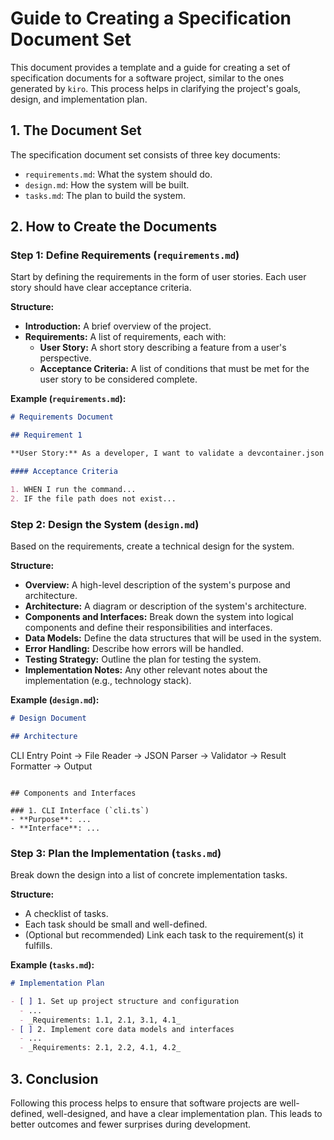# Guide to Creating a Specification Document Set

This document provides a template and a guide for creating a set of specification documents for a software project, similar to the ones generated by `kiro`. This process helps in clarifying the project's goals, design, and implementation plan.

## 1. The Document Set

The specification document set consists of three key documents:
- `requirements.md`: What the system should do.
- `design.md`: How the system will be built.
- `tasks.md`: The plan to build the system.

## 2. How to Create the Documents

### Step 1: Define Requirements (`requirements.md`)

Start by defining the requirements in the form of user stories. Each user story should have clear acceptance criteria.

**Structure:**
- **Introduction:** A brief overview of the project.
- **Requirements:** A list of requirements, each with:
    - **User Story:** A short story describing a feature from a user's perspective.
    - **Acceptance Criteria:** A list of conditions that must be met for the user story to be considered complete.

**Example (`requirements.md`):**
```markdown
# Requirements Document

## Requirement 1

**User Story:** As a developer, I want to validate a devcontainer.json file from the command line...

#### Acceptance Criteria

1. WHEN I run the command...
2. IF the file path does not exist...
```

### Step 2: Design the System (`design.md`)

Based on the requirements, create a technical design for the system.

**Structure:**
- **Overview:** A high-level description of the system's purpose and architecture.
- **Architecture:** A diagram or description of the system's architecture.
- **Components and Interfaces:** Break down the system into logical components and define their responsibilities and interfaces.
- **Data Models:** Define the data structures that will be used in the system.
- **Error Handling:** Describe how errors will be handled.
- **Testing Strategy:** Outline the plan for testing the system.
- **Implementation Notes:** Any other relevant notes about the implementation (e.g., technology stack).

**Example (`design.md`):**
```markdown
# Design Document

## Architecture

```
CLI Entry Point → File Reader → JSON Parser → Validator → Result Formatter → Output
```

## Components and Interfaces

### 1. CLI Interface (`cli.ts`)
- **Purpose**: ...
- **Interface**: ...
```

### Step 3: Plan the Implementation (`tasks.md`)

Break down the design into a list of concrete implementation tasks.

**Structure:**
- A checklist of tasks.
- Each task should be small and well-defined.
- (Optional but recommended) Link each task to the requirement(s) it fulfills.

**Example (`tasks.md`):**
```markdown
# Implementation Plan

- [ ] 1. Set up project structure and configuration
  - ...
  - _Requirements: 1.1, 2.1, 3.1, 4.1_
- [ ] 2. Implement core data models and interfaces
  - ...
  - _Requirements: 2.1, 2.2, 4.1, 4.2_
```

## 3. Conclusion

Following this process helps to ensure that software projects are well-defined, well-designed, and have a clear implementation plan. This leads to better outcomes and fewer surprises during development.
